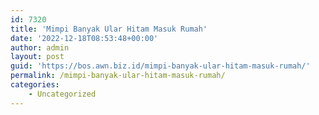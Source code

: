 ```yaml
---
id: 7320
title: 'Mimpi Banyak Ular Hitam Masuk Rumah'
date: '2022-12-18T08:53:48+00:00'
author: admin
layout: post
guid: 'https://bos.awn.biz.id/mimpi-banyak-ular-hitam-masuk-rumah/'
permalink: /mimpi-banyak-ular-hitam-masuk-rumah/
categories:
    - Uncategorized
---
```


